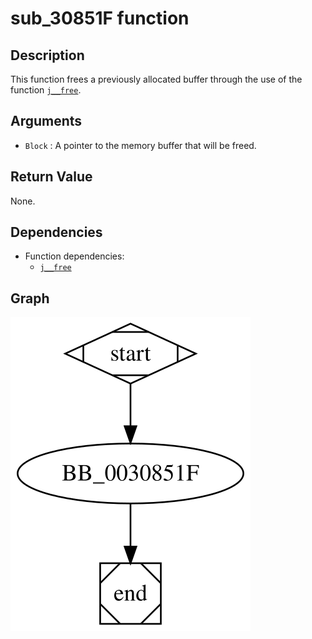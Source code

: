 # sub_30851F function

## Description

This function frees a previously allocated buffer through the use of the function [`j__free`](j__free.md).
## Arguments

* `Block` : A pointer to the memory buffer that will be freed.

## Return Value

None.

## Dependencies

* Function dependencies:
  * [`j__free`](j__free.md)

## Graph

![sub_30851F Graph](../svg/sub_30851F.svg "sub_30851F Graph")

